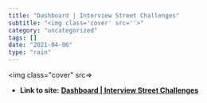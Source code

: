 ```yaml
---
title: "Dashboard | Interview Street Challenges"
subtitle: "<img class='cover' src=''>"
category: "uncategorized"
tags: []
date: "2021-04-06"
type: "rain"
---
```

<img class="cover" src=>


* **Link to site:** **[Dashboard | Interview Street Challenges](https://www.interviewstreet.com/challenges/dashboard#problems)**
